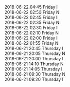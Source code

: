 2018-06-22 04:45 Friday  I  
2018-06-22 02:50 Friday  N  
2018-06-22 02:45 Friday  I  
2018-06-22 02:35 Friday  N  
2018-06-22 02:30 Friday  I  
2018-06-22 02:10 Friday  N  
2018-06-22 02:00 Friday  I  
2018-06-22 01:55 Friday  N  
2018-06-21 20:45 Thursday  I  
2018-06-21 20:05 Thursday  N  
2018-06-21 20:00 Thursday  I  
2018-06-21 14:10 Thursday  N  
2018-06-21 14:05 Thursday  I  
2018-06-21 09:30 Thursday  N  
2018-06-21 09:20 Thursday  I  
